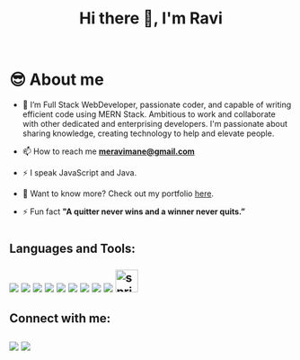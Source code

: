 ###   <h1 align="center"> Hi there 👋, I'm Ravi </h1>


 
 <br /> 

# 😎 About me
- 🌱 I’m Full Stack WebDeveloper, passionate coder, and capable of writing efficient code using MERN Stack. Ambitious to work and collaborate with other dedicated and enterprising developers. I'm passionate about sharing knowledge, creating technology to help and elevate people.

- 📫 How to reach me **meravimane@gmail.com**

- ⚡ I speak JavaScript and Java. 

- 📄 Want to know more? Check out my portfolio [here](https://ravi-portfolio.vercel.app/).

- ⚡ Fun fact **"A quitter never wins and a winner never quits.”**

# 

## Languages and Tools: <br/> <br/> <img src="https://img.icons8.com/officel/50/000000/react.png"/> <img src="https://img.icons8.com/color/48/000000/redux.png"/> <img src="https://img.icons8.com/fluency/48/000000/node-js.png"/> <img src="https://img.icons8.com/color/50/000000/html-5--v2.png"/>   <img src="https://img.icons8.com/color/50/000000/javascript--v2.png"/> <img src="https://img.icons8.com/color/50/000000/mongodb.png"/> <img src="https://img.icons8.com/color/48/000000/npm.png"/> <img src="https://img.icons8.com/color/48/000000/git.png"/> <img src="https://img.icons8.com/color/50/000000/java-coffee-cup-logo--v2.png"/> <img src="https://www.vectorlogo.zone/logos/springio/springio-icon.svg" alt="spring" width="40" height="40"/>


## Connect with me: <br /> <br/> [<img src="https://img.icons8.com/color/48/000000/linkedin.png"/>](https://www.linkedin.com/in/maneravi/) [<img src="https://img.icons8.com/stickers/50/000000/medium-logo.png"/>](https://medium.com/@meravimane)




<!--
**meravimane/meravimane** is a ✨ _special_ ✨ repository because its `README.md` (this file) appears on your GitHub profile.

Here are some ideas to get you started:





